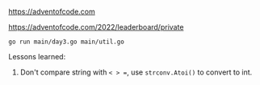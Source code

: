 https://adventofcode.com

https://adventofcode.com/2022/leaderboard/private

`go run main/day3.go main/util.go`

Lessons learned:
1. Don't compare string with `< > =`, use `strconv.Atoi()` to convert to int.